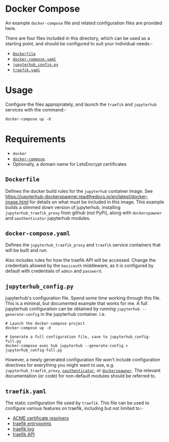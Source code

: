 # Docker Compose

An example `docker-compose` file and related configuration files are provided
here.

There are four files included in this directory, which can be used as a
starting point, and should be configured to suit your individual needs:-

  - [`Dockerfile`](#Dockerfile)
  - [`docker-compose.yaml`](#docker-compose.yaml)
  - [`jupyterhub_config.py`](#jupyterhub_config.py)
  - [`traefik.yaml`](#traefik.yaml)

# Usage

Configure the files appropriately, and launch the `traefik` and `jupyterhub`
services with the command:-

```
docker-compose up -d
```

# Requirements

  - `docker`
  - [`docker-compose`](https://docs.docker.com/compose/).
  - Optionally, a domain name for LetsEncrypt certificates

## `Dockerfile`

Defines the docker build rules for the `jupyterhub` container image.  See
https://jupyterhub-dockerspawner.readthedocs.io/en/latest/docker-image.html for
details on what must be included in this image. This example builds a slimmed
down version of jupyterhub, installing `jupyterhub_traefik_proxy` from
github (not PyPi), along with `dockerspawner` and `oauthenticator` jupyterhub
modules.

## `docker-compose.yaml`

Defines the `jupyterhub_traefik_proxy` and `traefik` service containers that
will be built and run.

Also includes rules for how the traefik API will be accessed. Change the
credentials allowed by the `basicauth` middleware, as it is configured by
default with credentials of `admin` and `password`.

## `jupyterhub_config.py`

jupyterhub's configuration file.  Spend some time working through this file.
This is a minimal, but documented example that works for me. A full jupyterhub
configuration can be obtained by running `jupyterhub --generate-config` in the
jupyterhub container. i.e.

```
# Launch the docker-compose project
docker-compose up -d

# Generate a full configuration file, save to jupyterhub_config-full.py
docker-compose exec hub jupyterhub --generate-config > jupyterhub_config-full.py
```

However, a newly generated configuration file won't include configuration
directives for everything you might want to use, e.g.
`jupyterhub_traefik_proxy`,
[`oauthenticator`](https://github.com/jupyterhub/oauthenticator), or
[`dockerspawner`](https://jupyterhub-dockerspawner.readthedocs.io/). The
relevant documentation (or code) for non-default modules should be referred to.

## `traefik.yaml`

The static configuration file used by `traefik`. This file can be used to
configure various features on traefik, including but not limited to:-

  - [ACME certificate resolvers](https://doc.traefik.io/traefik/https/acme/)
  - [traefik entrypoints](https://doc.traefik.io/traefik/routing/entrypoints/)
  - [traefik log](https://doc.traefik.io/traefik/observability/logs/)
  - [traefik API](https://doc.traefik.io/traefik/operations/api/)

